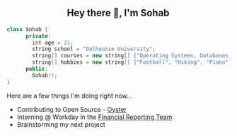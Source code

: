 <h2 align="center">Hey there 👋, I'm Sohab</h2>


  ```cpp
  class Sohab {
        private:
          int age = 21;
          string school = "Dalhousie University";
          string[] courses = new string[] {"Operating Systems, Databases, Robotics, Web Dev"};
          string[] hobbies = new string[] {"Football", "Hiking", "Piano"};
        public:
          Sohab();
  }
  ```

Here are a few things I'm doing right now...

- Contributing to Open Source - [Oyster](https://github.com/colorstackorg/oyster)
- Interning @ Workday in the [Financial Reporting Team](https://www.workday.com/en-ca/products/financial-management/financial-analytics-reporting.html)
- Brainstorming my next project
